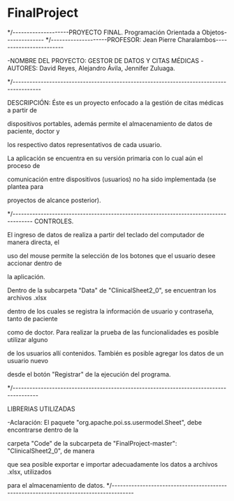 # FinalProject

*/--------------------PROYECTO FINAL. Programación Orientada a Objetos--------------
*/--------------------PROFESOR: Jean Pierre Charalambos------------------------

-NOMBRE DEL PROYECTO: GESTOR DE DATOS Y CITAS MÉDICAS
-AUTORES: David Reyes, Alejandro Ávila, Jennifer Zuluaga.

*/----------------------------------------------------------------------------------------

DESCRIPCIÓN: Éste es un proyecto enfocado a la gestión de citas médicas a partir de 

dispositivos portables, además permite el almacenamiento de datos de paciente, doctor y 

los respectivo datos representativos de cada usuario.

La aplicación se encuentra en su versión primaria con lo cual aún el proceso de 

comunicación entre dispositivos (usuarios) no ha sido implementada (se plantea para 

proyectos de alcance posterior).

*/-------------------------------------------------------------------------------------
CONTROLES.

El ingreso de datos de realiza a partir del teclado del computador de manera directa, el 

uso del mouse permite la selección de los botones que el usuario desee accionar dentro de 

la aplicación.

Dentro de la subcarpeta "Data" de "ClinicalSheet2_0", se encuentran los archivos .xlsx 

dentro de los cuales se registra la información de usuario y contraseña, tanto de paciente 

como de doctor. Para realizar la prueba de las funcionalidades es posible utilizar alguno 

de los usuarios allí contenidos.  También es posible agregar los datos de un usuario nuevo 

desde el botón "Registrar" de la ejecución del programa.

*/---------------------------------------------------------------------------------------

LIBRERIAS UTILIZADAS


-Aclaración: El paquete "org.apache.poi.ss.usermodel.Sheet", debe encontrarse dentro de la 

carpeta "Code" de la subcarpeta de "FinalProject-master": "ClinicalSheet2_0", de manera 

que sea posible exportar e importar adecuadamente los datos a archivos .xlsx, utilizados 

para el almacenamiento de datos.
*/-------------------------------------------------------------------------------------- 
